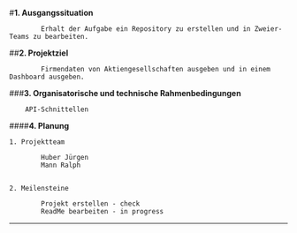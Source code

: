 #<b>1. Ausgangssituation</b>

    		Erhalt der Aufgabe ein Repository zu erstellen und in Zweier-Teams zu bearbeiten.

		
##<b>2. Projektziel</b>

    		Firmendaten von Aktiengesellschaften ausgeben und in einem Dashboard ausgeben.
		
###<b>3. Organisatorische und technische Rahmenbedingungen</b>

		API-Schnittellen
   
         
####<b>4. Planung</b>

		
	1. Projektteam

    		Huber Jürgen
    		Mann Ralph
			

	2. Meilensteine

    		Projekt erstellen - check
    		ReadMe bearbeiten - in progress
---------------------------------------------------------------------
